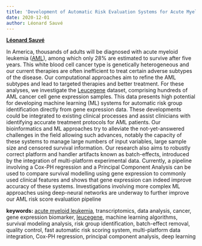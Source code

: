 ```yaml
---
title: 'Development of Automatic Risk Evaluation Systems for Acute Myeloid Leukemia from Gene Expression Data'
date: 2020-12-01
author: Léonard Sauvé
---
```


[**Léonard Sauvé**](/author/leonard-sauve)

<!--more-->

In America, thousands of adults will be diagnosed with acute myeloid leukemia ([AML](https://www.cancer.ca/en/cancer-information/cancer-type/leukemia-acute-myelogenous-aml/acute-myelogenous-leukemia/?region=on)), among which only 28% are estimated to survive after five years. This white blood cell cancer type is genetically heterogeneous and our current therapies are often inefficient to treat certain adverse subtypes of the disease. Our computational approaches aim to refine the AML subtypes and lead to targeted therapies and better treatment. For these analyses, we investigate the [Leucegene](https://leucegene.ca/) dataset, comprising hundreds of AML cancer cell gene expression samples. This data presents high potential for developing machine learning (ML) systems for automatic risk group identification directly from gene expression data. These developments could be integrated to existing clinical processes and assist clinicians with identifying accurate treatment protocols for AML patients. Our bioinformatics and ML approaches try to alleviate the not-yet-answered challenges in the field allowing such advances, notably the capacity of these systems to manage large numbers of input variables, large sample size and censored survival information. Our research also aims to robustly correct platform and handler artifacts known as batch-effects, introduced by the integration of multi-platform experimental data. Currently, a pipeline involving a Cox-PH regression and a Principal Component Analysis can be used to compare survival modelling using gene expression to commonly used clinical features and shows that gene expression can indeed improve accuracy of these systems. Investigations involving more complex ML approaches using deep-neural networks are underway to further improve our AML risk score evaluation pipeline

**keywords:** [acute myeloid leukemia](https://www.cancer.ca/en/cancer-information/cancer-type/leukemia-acute-myelogenous-aml/acute-myelogenous-leukemia/?region=on), transcriptomics, data analysis, cancer, gene expression biomarker, [leucegene](https://leucegene.ca/), machine learning algorithms, survival modeling analysis, risk group identification, batch-effect removal, quality control, fast automatic risk scoring system, multi-platform data integration, Cox-PH regression, principal component analysis, deep learning
